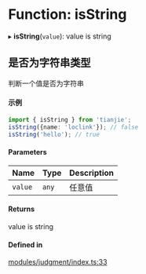 # Function: isString

▸ **isString**(`value`): value is string

## 是否为字符串类型
判断一个值是否为字符串
 #### 示例
 ```ts
import { isString } from 'tianjie';
isString({name: 'loclink'}); // false
isString('hello'); // true
```

#### Parameters

| Name | Type | Description |
| :------ | :------ | :------ |
| `value` | `any` | 任意值 |

#### Returns

value is string

#### Defined in

[modules/judgment/index.ts:33](https://github.com/loclink/tianjie/blob/f0b1650/src/modules/judgment/index.ts#L33)
